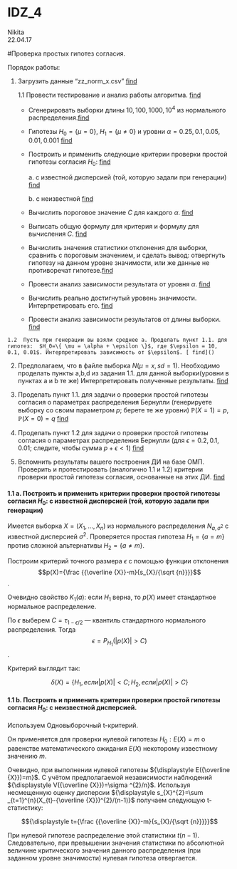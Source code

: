 # IDZ_4
Nikita  
22.04.17  




#Проверка простых гипотез согласия.


Порядок работы:

1.   Загрузить данные “zz_norm_x.csv” [ find]()
      
      1.1   Провести тестирование и анализ работы алгоритма. [ find]()
            
      -   Сгенерировать выборки длины $10, 100, 1000, 10^{4}$ из нормального распределения.[find]()
        
      -   Гипотезы $H_0=\{ \mu = 0 \}$, $H_1=\{ \mu \neq 0 \}$ и уровни $\alpha = 0.25, 0.1, 0.05, 0.01, 0.001$ [ find]() 
        
      -   Построить  и применить следующие критерии проверки простой гипотезы согласия $H_0$: [ find]()
            
          a.   с известной дисперсией (той, которую задали при генерации) [ find]()
                
          b.   с неизвестной [ find]()
                
      -   Вычислить пороговое значение $С$ для каждого $\alpha$. [ find]()
        
      -   Выписать общую формулу для критерия и формулу для вычисления $С$. [ find]()
        
      -   Вычислить значения статистики отклонения для выборки, сравнить с пороговым значением, и сделать          вывод: отвергнуть гипотезу на данном уровне значимости, или же данные не противоречат гипотезе.[find]()
        
      -   Провести анализ зависимости результата от уровня $\alpha$. [ find]()
        
      -   Вычислить реально достигнутый уровень значимости. Интерпретировать его. [ find]()
        
      -   Провести анализ зависимости результатов от длины выборки. [ find]()

    1.2  Пусть при генерации вы взяли среднее a. Проделать пункт 1.1. для гипотез:  $H_0=\{ \mu = \alpha + \epsilon \}$, где $\epsilon = 10, 0.1, 0.01$. Интерпретировать зависимость от $\epsilon$. [ find]()

2.  Предполагаем, что в файле выборка $N(\mu = x, sd = 1)$. Необходимо проделать пункты a,b,d из задания 1.1. для данной выборки(уровни в пунктах a и b те же) Интерпретировать полученные результаты. [ find]()

3.   Проделать пункт 1.1.  для задачи о проверки простой гипотезы согласия о параметрах распределения Бернулли (генерируете выборку со своим параметром $p$; берете те же уровни) ${\mathbb  {P}}(X=1)=p, {\displaystyle \mathbb {P} (X=0)=q}$ [ find]()

4.   Проделать пункт 1.2  для задачи о проверки простой гипотезы согласия о параметрах распределения Бернулли (для $\epsilon = 0.2, 0.1, 0.01$; следите, чтобы сумма $p+ \epsilon < 1$) [ find]()

5.   Вспомнить результаты вашего построения ДИ на базе ОМП.  Проверить и протестировать (аналогично 1.1 и 1.2) критерии проверки простой гипотезы согласия, основанные на этих ДИ. [ find]()




#### 1.1 a. Построить  и применить критерии проверки простой гипотезы согласия $H_0$: с известной дисперсией (той, которую задали при генерации)
Имеется выборка $X = (X_1, . . . , X_n)$ из нормального распределения $N_{a,\sigma ^2}$ с известной дисперсией $\sigma^2$. Проверяется простая гипотеза $H_1 = \{a = m\}$ против сложной альтернативы $H_2 = \{a \neq m\}$.

Построим критерий точного размера $\epsilon$ с помощью функции отклонения
$$p(X)={\frac {{\overline {X}}-m}{s_{X}/{\sqrt {n}}}}$$.

Очевидно свойство $K_1(а)$: если $H_1$ верна, то $p(X)$ имеет стандартное нормальное
распределение.

По $\epsilon$ выберем $C = \tau_{1−\epsilon/2}$ — квантиль стандартного нормального распределения. Тогда $$\epsilon = P_{H_1} (|p(X)| > C)$$.

Критерий выглядит так:

$$\delta (X) = \{H_1, если |p(X)| < C;  H_2, если |ρ(X)| > C\}$$


#### 1.1 b. Построить  и применить критерии проверки простой гипотезы согласия $H_0$: с неизвестной дисперсией.
                
Используем Одновыборочный t-критерий.

Он применяется для проверки нулевой гипотезы ${\displaystyle H_{0}:E(X)=m}$ о равенстве математического ожидания ${\displaystyle E(X)}$ некоторому известному значению ${\displaystyle m}$.

Очевидно, при выполнении нулевой гипотезы ${\displaystyle E({\overline {X}})=m}$. С учётом предполагаемой независимости наблюдений ${\displaystyle V({\overline {X}})=\sigma ^{2}/n}$. Используя несмещенную оценку дисперсии ${\displaystyle s_{X}^{2}=\sum _{t=1}^{n}(X_{t}-{\overline {X}})^{2}/(n-1)}$ получаем следующую t-статистику:

$${\displaystyle t={\frac {{\overline {X}}-m}{s_{X}/{\sqrt {n}}}}}$$

При нулевой гипотезе распределение этой статистики ${\displaystyle t(n-1)}$. Следовательно, при превышении значения статистики по абсолютной величине критического значения данного распределения (при заданном уровне значимости) нулевая гипотеза отвергается.
